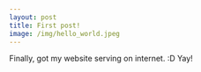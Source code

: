 ```yaml
---
layout: post
title: First post!
image: /img/hello_world.jpeg
---
```


Finally, got my website serving on internet. :D Yay! 
